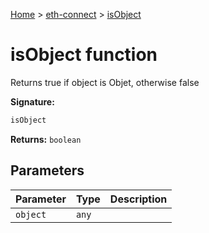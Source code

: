 [Home](./index) &gt; [eth-connect](./eth-connect.md) &gt; [isObject](./eth-connect.isobject.md)

# isObject function

Returns true if object is Objet, otherwise false

**Signature:**
```javascript
isObject
```
**Returns:** `boolean`

## Parameters

|  Parameter | Type | Description |
|  --- | --- | --- |
|  `object` | `any` |  |

